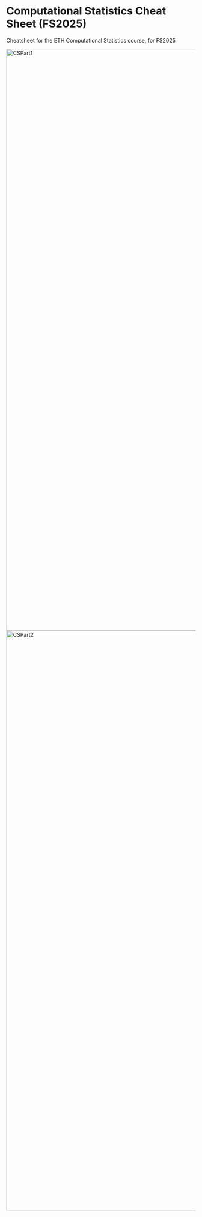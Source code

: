 # Computational Statistics Cheat Sheet (FS2025)
Cheatsheet for the ETH Computational Statistics course, for FS2025 

<img width="2202" height="1548" alt="CSPart1" src="https://github.com/user-attachments/assets/f29ade9a-5946-45d6-a8d3-674ba30c93c6" />
<img width="2198" height="1543" alt="CSPart2" src="https://github.com/user-attachments/assets/9101a89c-1c29-4512-8f84-0b75c22d231d" />
